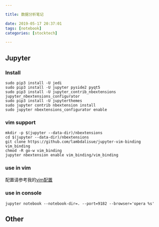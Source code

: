 ```yaml
---

title: 数据分析笔记

date: 2019-05-17 20:37:01
tags: [notebook]
categories: [stocktech]

---
```


## Jupyter

### Install

    sudo pip3 install -U jedi
    sudo pip3 install -U jupyter pyside2 pyqt5
    sudo pip3 install -U jupyter_contrib_nbextensions jupyter_nbextensions_configurator
    sudo pip3 install -U jupyterthemes
    sudo jupyter contrib nbextension install
    sudo jupyter nbextensions_configurator enable


### vim support

    mkdir -p $(jupyter --data-dir)/nbextensions
    cd $(jupyter --data-dir)/nbextensions
    git clone https://github.com/lambdalisue/jupyter-vim-binding vim_binding
    chmod -R go-w vim_binding
    jupyter nbextension enable vim_binding/vim_binding


### use in vim

配置请参考我的[vim配置][1]

### use in console

    jupyter notebook --notebook-dir=. --port=9182 --browser='opera %s'


## Other


[1]: https://github.com/qrsforever/vim/blob/master/bundle/.configs/jupyter-vim_conf.vim

